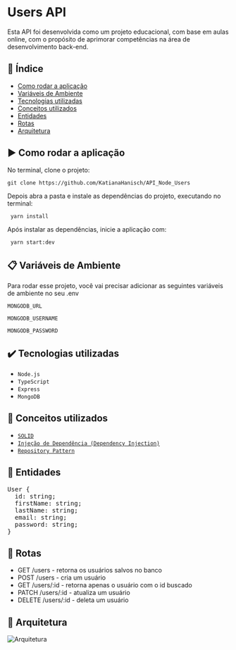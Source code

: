 # Users API

Esta API foi desenvolvida como um projeto educacional, com base em aulas online, com o propósito de aprimorar competências na área de desenvolvimento back-end.

  ##  :pushpin: Índice 
  
* [Como rodar a aplicação](#arrow_forward-Como-rodar-a-aplicação)
* [Variáveis de Ambiente](#clipboard-Variáveis-de-Ambiente)
* [Tecnologias utilizadas](#heavy_check_mark-Tecnologias-utilizadas)
* [Conceitos utilizados](#rocket-Conceitos-utilizados)
* [Entidades](#wrench-Entidades)
* [Rotas](#round_pushpin-rotas)
* [Arquitetura](#office-Arquitetura)

## :arrow_forward: Como rodar a aplicação

No terminal, clone o projeto: 

```
git clone https://github.com/KatianaHanisch/API_Node_Users
```

Depois abra a pasta e instale as dependências do projeto, executando no terminal:

```sh
 yarn install
```

Após instalar as dependências, inicie a aplicação com:
```sh
 yarn start:dev
```

## :clipboard: Variáveis de Ambiente

Para rodar esse projeto, você vai precisar adicionar as seguintes variáveis de ambiente no seu .env

`MONGODB_URL`

`MONGODB_USERNAME`

`MONGODB_PASSWORD`


## :heavy_check_mark: Tecnologias utilizadas

- ``Node.js``
- ``TypeScript``
- ``Express``
- ``MongoDB``

## :rocket: Conceitos utilizados

- [``SOLID``](https://www.alura.com.br/artigos/solid)
- [``Injeção de Dependência (Dependency Injection)``](https://medium.com/@eduardolanfredi/inje%C3%A7%C3%A3o-de-depend%C3%AAncia-ff0372a1672)
- [``Repository Pattern``](https://renicius-pagotto.medium.com/entendendo-o-repository-pattern-fcdd0c36b63b)

  
## :wrench: Entidades

<pre>
User {
  id: string;
  firstName: string;
  lastName: string;
  email: string;
  password: string;
}</pre>

## :round_pushpin: Rotas

- GET /users - retorna os usuários salvos no banco
- POST /users - cria um usuário
- GET /users/:id - retorna apenas o usuário com o id buscado
- PATCH /users/:id - atualiza um usuário
- DELETE /users/:id - deleta um usuário


##  :office: Arquitetura

![Arquitetura](https://imgur.com/k5mXFoZ.png)
